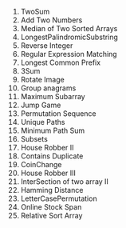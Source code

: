 1. TwoSum
2. Add Two Numbers
4. Median of Two Sorted Arrays     
5. LongestPalindromicSubstring
7. Reverse Integer  
10. Regular Expression Matching
14. Longest Common Prefix  
15. 3Sum
48. Rotate Image
49. Group anagrams
53. Maximum Subarray
55. Jump Game
60. Permutation Sequence
62. Unique Paths
64. Minimum Path Sum
78. Subsets
213. House Robber II
217. Contains Duplicate
322. CoinChange
337. House Robber III
350. InterSection of two array II
461. Hamming Distance
784. LetterCasePermutation
901. Online Stock Span
1122. Relative Sort Array
